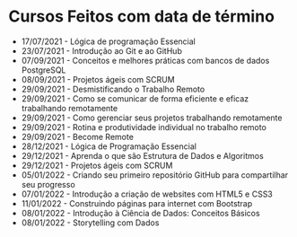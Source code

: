# Cursos Feitos com data de término
- 17/07/2021 - Lógica de programação Essencial
- 23/07/2021 - Introdução ao Git e ao GitHub
- 07/09/2021 - Conceitos e melhores práticas com bancos de dados PostgreSQL
- 08/09/2021 - Projetos ágeis com SCRUM
- 29/09/2021 - Desmistificando o Trabalho Remoto
- 29/09/2021 - Como se comunicar de forma eficiente e eficaz trabalhando remotamente
- 29/09/2021 - Como gerenciar seus projetos trabalhando remotamente
- 29/09/2021 - Rotina e produtividade individual no trabalho remoto
- 29/09/2021 - Become Remote
- 28/12/2021 - Lógica de Programação Essencial
- 29/12/2021 - Aprenda o que são Estrutura de Dados e Algoritmos
- 29/12/2021 - Projetos ágeis com SCRUM
- 05/01/2022 - Criando seu primeiro repositório GitHub para compartilhar seu progresso
- 07/01/2022 - Introdução a criação de websites com HTML5 e CSS3
- 11/01/2022 - Construindo páginas para internet com Bootstrap
- 08/01/2022 - Introdução à Ciência de Dados: Conceitos Básicos
- 08/01/2022 - Storytelling com Dados